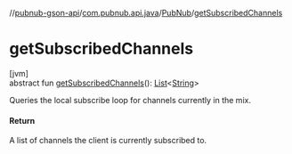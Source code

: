 //[pubnub-gson-api](../../../index.md)/[com.pubnub.api.java](../index.md)/[PubNub](index.md)/[getSubscribedChannels](get-subscribed-channels.md)

# getSubscribedChannels

[jvm]\
abstract fun [getSubscribedChannels](get-subscribed-channels.md)(): [List](https://kotlinlang.org/api/core/kotlin-stdlib/kotlin.collections/-list/index.html)&lt;[String](https://kotlinlang.org/api/core/kotlin-stdlib/kotlin/-string/index.html)&gt;

Queries the local subscribe loop for channels currently in the mix.

#### Return

A list of channels the client is currently subscribed to.
